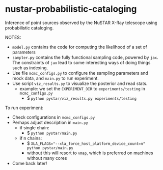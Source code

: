 # nustar-probabilistic-cataloging
Inference of point sources observed by the NuSTAR X-Ray telescope using probabilistic cataloging.

NOTES:
- `model.py` contains the code for computing the likelihood of a set of parameters
- `sampler.py` contains the fully functional sampling code, powered by `jax`. The constraints of `jax` lead to some interesting ways of doing things such as indexing.
- Use file `mcmc_configs.py` to configure the sampling parameters and mock data, and `main.py` to run experiment.
- Use script `viz_results.py` to visualize the posterior and read stats.
    - example: we set the `EXPERIMENT_DIR` to `experiments/testing` in `mcmc_configs.py`
        - $ `python pystar/viz_results.py experiments/testing`

To run experiment:
- Check configurations in `mcmc_configs.py`
- Perhaps adjust description in `main.py`
    - if single chain:
        - $ `python pystar/main.py`
    - if n chains:
        - $ `XLA_FLAGS="--xla_force_host_platform_device_count=n" python pystar/main.py`
        - without this will resort to `vmap`, which is preferred on machines without many cores
- Come back later!
